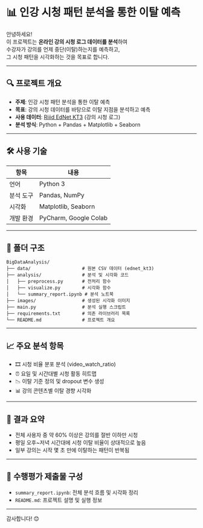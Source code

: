 # 📊 인강 시청 패턴 분석을 통한 이탈 예측

안녕하세요!  
이 프로젝트는 **온라인 강의 시청 로그 데이터를 분석**하여  
수강자가 강의를 언제 중단(이탈)하는지를 예측하고,  
그 시청 패턴을 시각화하는 것을 목표로 합니다.

---

## 🔍 프로젝트 개요

- **주제**: 인강 시청 패턴 분석을 통한 이탈 예측  
- **목표**: 강의 시청 데이터를 바탕으로 이탈 지점을 분석하고 예측  
- **사용 데이터**: [Riiid EdNet KT3](https://github.com/riiid/ednet) (강의 시청 로그)  
- **분석 방식**: Python + Pandas + Matplotlib + Seaborn  

---

## 🛠️ 사용 기술

| 항목     | 내용                          |
|----------|-------------------------------|
| 언어     | Python 3                      |
| 분석 도구 | Pandas, NumPy                |
| 시각화   | Matplotlib, Seaborn           |
| 개발 환경 | PyCharm, Google Colab        |

---

## 🧱 폴더 구조

```
BigDataAnalysis/
├── data/                   # 원본 CSV 데이터 (ednet_kt3)
├── analysis/               # 분석 및 시각화 코드
│   ├── preprocess.py       # 전처리 함수
│   ├── visualize.py        # 시각화 함수
│   └── summary_report.ipynb # 분석 노트북
├── images/                 # 생성된 시각화 이미지
├── main.py                 # 분석 실행 스크립트
├── requirements.txt        # 의존 라이브러리 목록
└── README.md               # 프로젝트 개요
```

---

## 📈 주요 분석 항목

- 🎞 시청 비율 분포 분석 (video_watch_ratio)
- ⏰ 요일 및 시간대별 시청 활동 히트맵
- 📉 이탈 기준 정의 및 dropout 변수 생성
- 📊 강의 콘텐츠별 이탈 경향 시각화

---

## 📌 결과 요약

- 전체 사용자 중 약 60% 이상은 강의를 절반 이하만 시청
- 평일 오후~저녁 시간대에 시청 이탈 비율이 상대적으로 높음
- 일부 강의는 시작 몇 초 만에 이탈하는 패턴이 반복됨

---

## 📄 수행평가 제출물 구성

- `summary_report.ipynb`: 전체 분석 흐름 및 시각화 정리
- `README.md`: 프로젝트 설명 및 실행 정보

---

감사합니다! 😊